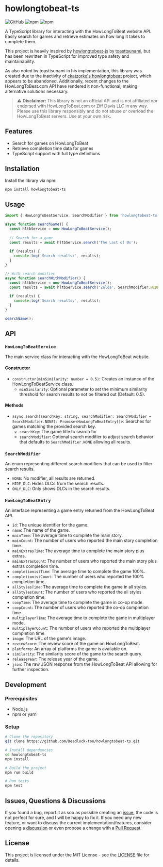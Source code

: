# howlongtobeat-ts
![GitHub](https://img.shields.io/github/license/Deadlock-too/howlongtobeat-ts)
![npm](https://img.shields.io/npm/v/howlongtobeat-ts)
![npm](https://img.shields.io/npm/dt/howlongtobeat-ts)

A TypeScript library for interacting with the HowLongToBeat website API. Easily search for games and retrieve estimates on how long it takes to complete them.

This project is heavily inspired by [howlongtobeat-js](https://github.com/toasttsunami/hltb-js/) by [toasttsunami](https://github.com/toasttsunami), but has been rewritten in TypeScript for improved type safety and maintainability.

As also noted by toasttsunami in his implementation, this library was created due to the inactivity of [ckatzorke's howlongtobeat](https://github.com/ckatzorke/howlongtobeat) project, which appears to be abandoned. Additionally, recent changes to the HowLongToBeat.com API have rendered it non-functional, making alternative solutions necessary.

> ⚠️ **Disclaimer:** This library is not an official API and is not affiliated nor endorsed with HowLongToBeat.com or Ziff Davis LLC
> in any way. Please use this library responsibly and do not abuse or overload the HowLongToBeat servers. Use at your own risk.

## Features

- Search for games on HowLongToBeat
- Retrieve completion time data for games
- TypeScript support with full type definitions

## Installation

Install the library via npm:
```bash
npm install howlongtobeat-ts
```

## Usage

```typescript
import { HowLongToBeatService, SearchModifier } from 'howlongtobeat-ts';

async function searchGame() {
  const hltbService = new HowLongToBeatService();
  
  // Search for a game
  const results = await hltbService.search('The Last of Us');
  
  if (results) {
    console.log('Search results:', results);
  }
}

// With search modifier
async function searchWithModifier() {
  const hltbService = new HowLongToBeatService();
  const results = await hltbService.search('Zelda', SearchModifier.HIDE_DLC);
  
  if (results) {
    console.log('Search results:', results);
  }
}

searchGame();
```

## API

### `HowLongToBeatService`

The main service class for interacting with the HowLongToBeat website.

#### Constructor

- `constructor(minSimilarity: number = 0.5)`: Creates an instance of the HowLongToBeatService class.
    - `minSimilarity`: Optional parameter to set the minimum similarity threshold for search results to not be filtered out (Default: 0.5).

#### Methods

- `async search(searchKey: string, searchModifier: SearchModifier = SearchModifier.NONE): Promise<HowLongToBeatEntry[]>`: Searches for games matching the provided search key.
    - `searchKey`: The game title to search for
    - `searchModifier`: Optional search modifier to adjust search behavior that defaults to `SearchModifier.NONE` allowing all results.

### `SearchModifier`
An enum representing different search modifiers that can be used to filter search results.
- `NONE`: No modifier, all results are returned.
- `HIDE_DLC`: Hides DLCs from the search results.
- `ONLY_DLC`: Only shows DLCs in the search results.

### `HowLongToBeatEntry`
An interface representing a game entry returned from the HowLongToBeat API.
- `id`: The unique identifier for the game.
- `name`: The name of the game.
- `mainTime`: The average time to complete the main story.
- `mainCount`: The number of users who reported the main story completion time.
- `mainExtrasTime`: The average time to complete the main story plus extras.
- `mainExtrasCount`: The number of users who reported the main story plus extras completion time.
- `completionistTime`: The average time to complete the game 100%.
- `completionistCount`: The number of users who reported the 100% completion time.
- `allStylesTime`: The average time to complete the game in all styles.
- `allStylesCount`: The number of users who reported the all styles completion time.
- `coopTime`: The average time to complete the game in co-op mode.
- `coopCount`: The number of users who reported the co-op completion time.
- `multiplayerTime`: The average time to complete the game in multiplayer mode.
- `multiplayerCount`: The number of users who reported the multiplayer completion time.
- `image`: The URL of the game's image.
- `reviewScore`: The review score of the game on HowLongToBeat.
- `platforms`: An array of platforms the game is available on.
- `similarity`: The similarity score of the game to the search query.
- `releaseYear`: The release year of the game.
- `json`: The raw JSON response from the HowLongToBeat API allowing for further inspection. 

## Development

### Prerequisites

- Node.js
- npm or yarn

### Setup

```bash
# Clone the repository
git clone https://github.com/Deadlock-too/howlongtobeat-ts.git

# Install dependencies
cd howlongtobeat-ts
npm install

# Build the project
npm run build

# Run tests
npm test
```

## Issues, Questions & Discussions
If you found a bug, report it as soo as possible creating an [issue](https://github.com/Deadlock-too/howlongtobeat-ts/issues/new), the code is not perfect for sure, and I will be happy to fix it.
If you need any new feature, or want to discuss the current implementation/features, consider opening a [discussion](https://github.com/Deadlock-too/howlongtobeat-ts/discussions/) or even propose a change with a [Pull Request](https://github.com/Deadlock-too/howlongtobeat-ts/pulls).

## License
This project is licensed under the MIT License - see the <a href="https://github.com/Deadlock-too/howlongtobeat-ts/blob/main/LICENSE" target="_blank">LICENSE</a> file for details.
